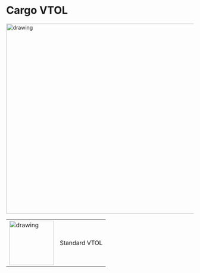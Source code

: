# Cargo VTOL

<img src="https://raw.githubusercontent.com/RaccoonlabDev/innopolis_vtol_dynamics/docs/assets/vehicles/vtol_cargo/vehicle.jpg" width="512" alt="drawing"/>

|||
|-|-|
| <img src="https://dev.px4.io/master/assets/airframes/types/VTOLPlane.svg" alt="drawing" height="120"/> | Standard VTOL
